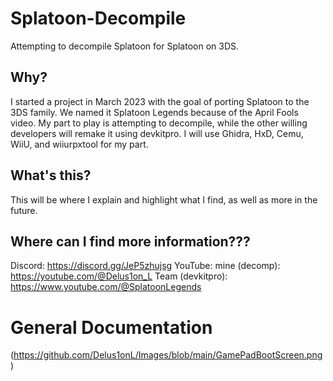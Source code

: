 # Splatoon-Decompile
Attempting to decompile Splatoon for Splatoon on 3DS.

## Why?
I started a project in March 2023 with the goal of porting Splatoon to the 3DS family. We named it Splatoon Legends because of the April Fools video. My part to play is attempting to decompile, while the other willing developers will remake it using devkitpro. I will use Ghidra, HxD, Cemu, WiiU, and wiiurpxtool for my part.

## What's this?
This will be where I explain and highlight what I find, as well as more in the future.

## Where can I find more information???
Discord: https://discord.gg/JeP5zhujsg
YouTube:
        mine (decomp): https://youtube.com/@Delus1on_L
        Team (devkitpro): https://www.youtube.com/@SplatoonLegends

# General Documentation
(https://github.com/Delus1onL/Images/blob/main/GamePadBootScreen.png)
